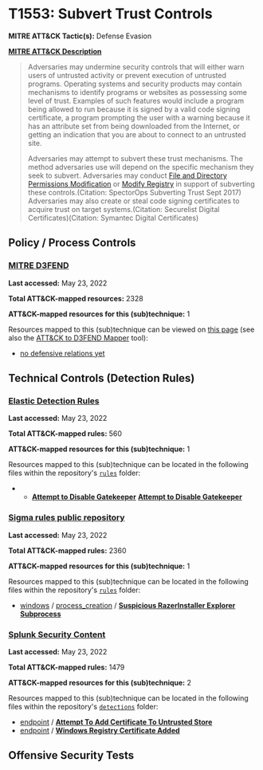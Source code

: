 # T1553: Subvert Trust Controls
**MITRE ATT&CK Tactic(s):** Defense Evasion

**[MITRE ATT&CK Description](https://attack.mitre.org/techniques/T1553)**
<blockquote>Adversaries may undermine security controls that will either warn users of untrusted activity or prevent execution of untrusted programs. Operating systems and security products may contain mechanisms to identify programs or websites as possessing some level of trust. Examples of such features would include a program being allowed to run because it is signed by a valid code signing certificate, a program prompting the user with a warning because it has an attribute set from being downloaded from the Internet, or getting an indication that you are about to connect to an untrusted site.

Adversaries may attempt to subvert these trust mechanisms. The method adversaries use will depend on the specific mechanism they seek to subvert. Adversaries may conduct [File and Directory Permissions Modification](https://attack.mitre.org/techniques/T1222) or [Modify Registry](https://attack.mitre.org/techniques/T1112) in support of subverting these controls.(Citation: SpectorOps Subverting Trust Sept 2017) Adversaries may also create or steal code signing certificates to acquire trust on target systems.(Citation: Securelist Digital Certificates)(Citation: Symantec Digital Certificates) </blockquote>

## Policy / Process Controls
### [MITRE D3FEND](https://d3fend.mitre.org/)
**Last accessed:** May 23, 2022

**Total ATT&CK-mapped resources:** 2328

**ATT&CK-mapped resources for this (sub)technique:** 1

Resources mapped to this (sub)technique can be viewed on [this page](https://d3fend.mitre.org/) (see also the [ATT&CK to D3FEND Mapper](https://d3fend.mitre.org/tools/attack-mapper) tool):

* [no defensive relations yet](https://d3fend.mitre.org/technique/d3f:nodefensiverelationsyet)

## Technical Controls (Detection Rules)
### [Elastic Detection Rules](https://github.com/elastic/detection-rules)
**Last accessed:** May 23, 2022

**Total ATT&CK-mapped rules:** 560

**ATT&CK-mapped resources for this (sub)technique:** 1

Resources mapped to this (sub)technique can be located in the following files within the repository's <code>[rules](https://github.com/elastic/detection-rules/tree/main/rules)</code> folder:

* * **[Attempt to Disable Gatekeeper](https://github.com/elastic/detection-rules/blob/main/rules/macos/defense_evasion_attempt_to_disable_gatekeeper.toml)**
**[Attempt to Disable Gatekeeper](https://github.com/elastic/detection-rules/blob/main/rules/macos/defense_evasion_attempt_to_disable_gatekeeper.toml)**

### [Sigma rules public repository](https://github.com/SigmaHQ/sigma)
**Last accessed:** May 23, 2022

**Total ATT&CK-mapped rules:** 2360

**ATT&CK-mapped resources for this (sub)technique:** 1

Resources mapped to this (sub)technique can be located in the following files within the repository's <code>[rules](https://github.com/SigmaHQ/sigma/tree/master/rules)</code> folder:

* [windows](https://github.com/SigmaHQ/sigma/tree/master/rules/windows/) / [process_creation](https://github.com/SigmaHQ/sigma/tree/master/rules/windows/process_creation/) / **[Suspicious RazerInstaller Explorer Subprocess](https://github.com/SigmaHQ/sigma/blob/master/rules/windows/process_creation/proc_creation_win_susp_razorinstaller_explorer.yml)**

### [Splunk Security Content](https://github.com/splunk/security_content)
**Last accessed:** May 23, 2022

**Total ATT&CK-mapped rules:** 1479

**ATT&CK-mapped resources for this (sub)technique:** 2

Resources mapped to this (sub)technique can be located in the following files within the repository's <code>[detections](https://github.com/splunk/security_content/tree/develop/detections)</code> folder:

* [endpoint](https://github.com/splunk/security_content/tree/develop/detections/endpoint/) / **[Attempt To Add Certificate To Untrusted Store](https://github.com/splunk/security_content/blob/develop/detections/endpoint/attempt_to_add_certificate_to_untrusted_store.yml)**
* [endpoint](https://github.com/splunk/security_content/tree/develop/detections/endpoint/) / **[Windows Registry Certificate Added](https://github.com/splunk/security_content/blob/develop/detections/endpoint/windows_registry_certificate_added.yml)**


## Offensive Security Tests
